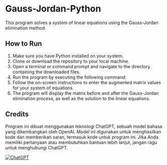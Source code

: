 # Gauss-Jordan-Python

This program solves a system of linear equations using the Gauss-Jordan elimination method.

## How to Run

1. Make sure you have Python installed on your system.
2. Clone or download the repository to your local machine.
3. Open a terminal or command prompt and navigate to the directory containing the downloaded files.
4. Run the program by executing the following command:
5. Follow the on-screen instructions to enter the augmented matrix values for your system of equations.
6. The program will display the matrix before and after the Gauss-Jordan elimination process, as well as the solution to the linear equations.

## Credits

Program ini dibuat menggunakan teknologi ChatGPT, sebuah model bahasa yang dikembangkan oleh OpenAI. Model ini digunakan untuk menghasilkan kode dan memberikan saran, termasuk kode untuk program ini. Jika Anda memiliki pertanyaan atau membutuhkan bantuan lebih lanjut, jangan ragu untuk menghubungi ChatGPT.

[![ChatGPT](https://img.shields.io/badge/Powered%20by-ChatGPT-9cf)](https://chat.openai.com/)



